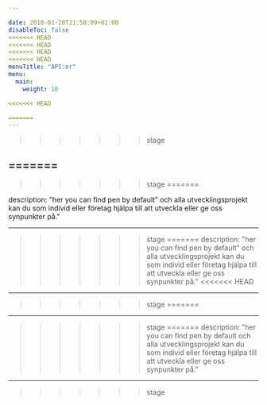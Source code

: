 ```yaml
---

date: 2018-01-28T21:58:09+01:00
disableToc: false
<<<<<<< HEAD
<<<<<<< HEAD
<<<<<<< HEAD
<<<<<<< HEAD
menuTitle: "API:er"
menu:
  main:
    weight: 10

<<<<<<< HEAD

=======
---
```

>>>>>>> stage



=======
---
>>>>>>> stage
=======





description: "her you can find pen by default” och alla utvecklingsprojekt kan du som individ eller företag hjälpa till att utveckla eller ge oss synpunkter på."


---
>>>>>>> stage
=======
description: "her you can find pen by default” och alla utvecklingsprojekt kan du som individ eller företag hjälpa till att utveckla eller ge oss synpunkter på."
<<<<<<< HEAD

---
>>>>>>> stage
=======
---
>>>>>>> stage
=======
description: "her you can find pen by default och alla utvecklingsprojekt kan du som individ eller företag hjälpa till att utveckla eller ge oss synpunkter på."
---
>>>>>>> stage
